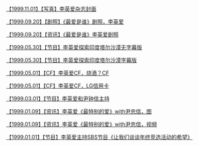 <a href="https://weibo.com/6493535909/JdjF11L0Z" rel="nofollow">【1999.11.01】【写真】李英爱杂志封面</a>

<a href="https://weibo.com/6493535909/J1jzTztS4" rel="nofollow">【1999.09.20】【剧照】《最爱是谁》剧照，李英爱</a>

<a href="https://weibo.com/6493535909/J19UNpUGM" rel="nofollow">【1999.09.20】【资讯】《最爱是谁》李英爱剧照</a>

<a href="https://weibo.com/6493535909/IqoQMenXb" rel="nofollow">【1999.05.30】【节目】李英爱探索印度塔尔沙漠无字幕版</a>

<a href="https://weibo.com/3965220781/Hlsdf5FjR" rel="nofollow">【1999.05.30】【节目】李英爱探索印度塔尔沙漠字幕版</a>

<a href="https://weibo.com/6493535909/Ira6S7efX" rel="nofollow">【1999.05.01】【CF】李英爱CF，烧酒？CF</a>

<a href="https://tieba.baidu.com/p/6136121642" rel="nofollow">【1999.05.01】【CF】李英爱CF，LG信用卡</a>

<a href="https://weibo.com/6388714649/IrUx8bEZb" rel="nofollow">【1999.03.01】【节目】李英爱和尹钟信主持</a>

<a href="https://weibo.com/6493535909/IAgvQbMhQ" rel="nofollow">【1999.01.09】【资讯】李英爱《最特别的爱》with尹忠信，图</a>

<a href="https://www.bilibili.com/video/BV1e741117WU" rel="nofollow">【1999.01.09】【资讯】李英爱《最特别的爱》with尹忠信，视频</a>

<a href="https://tieba.baidu.com/p/6175445316" rel="nofollow">【1999.01.01】【节目】李英爱主持SBS节目《让我们谈谈年终竞选活动的希望》</a>
